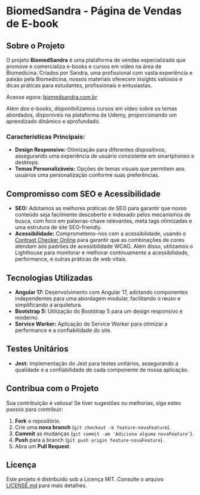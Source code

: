 # BiomedSandra - Página de Vendas de E-book

## Sobre o Projeto

O projeto **BiomedSandra** é uma plataforma de vendas especializada que promove e comercializa e-books e cursos em vídeo na área de Biomedicina. Criados por Sandra, uma profissional com vasta experiência e paixão pela Biomedicina, nossos materiais oferecem insights valiosos e dicas práticas para estudantes, profissionais e entusiastas.

Acesse agora: [biomedsandra.com.br](https://biomedsandra.com.br)

Além dos e-books, disponibilizamos cursos em vídeo sobre os temas abordados, disponíveis na plataforma da Udemy, proporcionando um aprendizado dinâmico e aprofundado.

### Características Principais:

- **Design Responsivo:** Otimização para diferentes dispositivos, assegurando uma experiência de usuário consistente em smartphones e desktops.
- **Temas Personalizáveis:** Opções de temas visuais que permitem aos usuários uma personalização conforme suas preferências.

## Compromisso com SEO e Acessibilidade

- **SEO:** Adotamos as melhores práticas de SEO para garantir que nosso conteúdo seja facilmente descoberto e indexado pelos mecanismos de busca, com foco em palavras-chave relevantes, meta tags otimizadas e uma estrutura de site SEO-friendly.
- **Acessibilidade:** Comprometemo-nos com a acessibilidade, usando o [Contrast Checker Online](https://contrastchecker.online/) para garantir que as combinações de cores atendam aos padrões de acessibilidade WCAG. Além disso, utilizamos o Lighthouse para monitorar e melhorar continuamente a acessibilidade, performance, e outras práticas de web vitais.

## Tecnologias Utilizadas

- **Angular 17:** Desenvolvimento com Angular 17, adotando componentes independentes para uma abordagem modular, facilitando o reuso e simplificando a arquitetura.
- **Bootstrap 5:** Utilização do Bootstrap 5 para um design responsivo e moderno.
- **Service Worker:** Aplicação de Service Worker para otimizar a performance e a confiabilidade do site.

## Testes Unitários

- **Jest:** Implementação do Jest para testes unitários, assegurando a qualidade e a confiabilidade de cada componente de nossa aplicação.

## Contribua com o Projeto

Sua contribuição é valiosa! Se tiver sugestões ou melhorias, siga estes passos para contribuir:
1. **Fork** o repositório.
2. Crie uma **nova branch** (`git checkout -b feature-novaFeature`).
3. **Commit** as mudanças (`git commit -am 'Adiciona alguma novaFeature'`).
4. **Push** para a branch (`git push origin feature-novaFeature`).
5. Abra um **Pull Request**.

## Licença

Este projeto é distribuído sob a Licença MIT. Consulte o arquivo [LICENSE.md](LICENSE.md) para mais detalhes.
